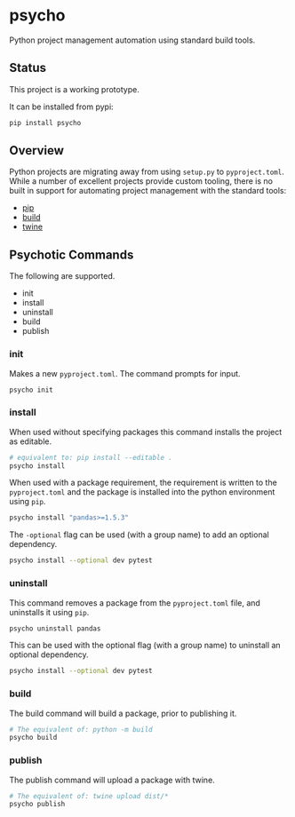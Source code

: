 # psycho

Python project management automation using standard build tools.

## Status

This project is a working prototype.

It can be installed from pypi:

```bash
pip install psycho
```

## Overview

Python projects are migrating away from using `setup.py` to `pyproject.toml`.
While a number of excellent projects provide custom tooling, there is no built
in support for automating project management with the standard tools:

* [pip](https://pypi.org/project/pip/)
* [build](https://pypi.org/project/build/)
* [twine](https://pypi.org/project/twine/)

## Psychotic Commands

The following are supported.

* init
* install
* uninstall
* build
* publish

### init

Makes a new `pyproject.toml`. The command prompts for input.

```bash
psycho init
```

### install

When used without specifying packages this command installs the project as editable.

```bash
# equivalent to: pip install --editable .
psycho install
```

When used with a package requirement, the requirement is written to the `pyproject.toml`
and the package is installed into the python environment using `pip`.

```bash
psycho install "pandas>=1.5.3"
```

The `-optional` flag can be used (with a group name) to add an optional dependency.

```bash
psycho install --optional dev pytest
```

### uninstall

This command removes a package from the `pyproject.toml` file, and uninstalls
it using `pip`.

```bash
psycho uninstall pandas
```

This can be used with the optional flag (with a group name) to uninstall an optional
dependency.

```bash
psycho install --optional dev pytest
```

### build

The build command will build a package, prior to publishing it.

```bash
# The equivalent of: python -m build
psycho build
```

### publish

The publish command will upload a package with twine.

```bash
# The equivalent of: twine upload dist/*
psycho publish
```
